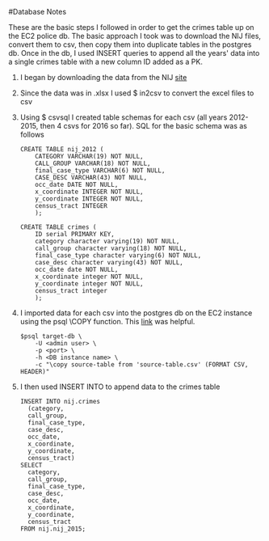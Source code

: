 #Database Notes

These are the basic steps I followed in order to get the crimes table up on the EC2 police db. The basic approach I took was to download the NIJ files, convert them to csv, then copy them into duplicate tables in the postgres db. Once in the db, I used INSERT queries to append all the years' data into a single crimes table with a new column ID added as a PK.

1. I began by downloading the data from the NIJ [site](https://www.nij.gov/funding/pages/fy16-crime-forecasting-challenge.aspx#data)
2. Since the data was in .xlsx I used $ in2csv to convert the excel files to csv
3. Using $ csvsql I created table schemas for each csv (all years 2012-2015, then 4 csvs for 2016 so far). SQL for the basic schema was as follows
    ```
    CREATE TABLE nij_2012 (
        CATEGORY VARCHAR(19) NOT NULL,
        CALL_GROUP VARCHAR(18) NOT NULL,
        final_case_type VARCHAR(6) NOT NULL,
        CASE_DESC VARCHAR(43) NOT NULL,
        occ_date DATE NOT NULL,
        x_coordinate INTEGER NOT NULL,
        y_coordinate INTEGER NOT NULL,
        census_tract INTEGER
        );

    CREATE TABLE crimes (
        ID serial PRIMARY KEY,
        category character varying(19) NOT NULL,
        call_group character varying(18) NOT NULL,
        final_case_type character varying(6) NOT NULL,
        case_desc character varying(43) NOT NULL,
        occ_date date NOT NULL,
        x_coordinate integer NOT NULL,
        y_coordinate integer NOT NULL,
        census_tract integer
        );
    ```
4. I imported data for each csv into the postgres db on the EC2 instance using the psql \COPY function. This [link](http://docs.aws.amazon.com/AmazonRDS/latest/UserGuide/PostgreSQL.Procedural.Importing.html) was helpful.

    ```
    $psql target-db \
        -U <admin user> \ 
        -p <port> \ 
        -h <DB instance name> \ 
        -c "\copy source-table from 'source-table.csv' (FORMAT CSV, HEADER)"
    ```
5. I then used INSERT INTO to append data to the crimes table
    ```
    INSERT INTO nij.crimes
      (category,
      call_group,
      final_case_type,
      case_desc,
      occ_date,
      x_coordinate,
      y_coordinate,
      census_tract)
    SELECT
      category,
      call_group,
      final_case_type,
      case_desc,
      occ_date,
      x_coordinate,
      y_coordinate,
      census_tract
    FROM nij.nij_2015;
    ```
  
